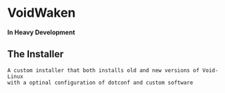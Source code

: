 __VoidWaken__
==========
**In Heavy Development**
## The Installer
```
A custom installer that both installs old and new versions of Void-Linux
with a optinal configuration of dotconf and custom software
```